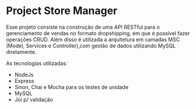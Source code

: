 # Project Store Manager

Esse projeto consiste na construção de uma API RESTful para o gerenciamento de vendas no formato dropshipping, em que é possível fazer operações CRUD. Além disso é utilizada a arquitetura em camadas MSC (Model, Services e Controller),com gestão de dados utilizando MySQL diretamente. 

As tecnologias utilizadas:
- NodeJs
- Express
- Sinon, Chai e Mocha para os testes de unidade
- MySQL
- Joi p/ validação 

<!-- Olá, Tryber!
Esse é apenas um arquivo inicial para o README do seu projeto.
É essencial que você preencha esse documento por conta própria, ok?
Não deixe de usar nossas dicas de escrita de README de projetos, e deixe sua criatividade brilhar!
:warning: IMPORTANTE: você precisa deixar nítido:
- quais arquivos/pastas foram desenvolvidos por você; 
- quais arquivos/pastas foram desenvolvidos por outra pessoa estudante;
- quais arquivos/pastas foram desenvolvidos pela Trybe.
-->
